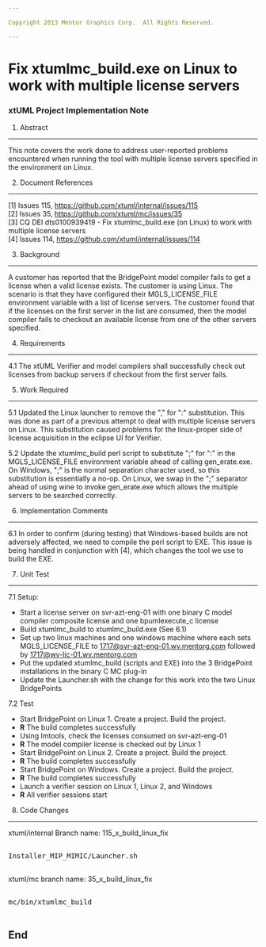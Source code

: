 ```yaml
---

Copyright 2013 Mentor Graphics Corp.  All Rights Reserved.

---
```


# Fix xtumlmc_build.exe on Linux to work with multiple license servers
### xtUML Project Implementation Note

1. Abstract
-----------
This note covers the work done to address user-reported problems encountered 
when running the tool with multiple license servers specified in the environment
on Linux.

2. Document References
----------------------
[1] Issues 115, https://github.com/xtuml/internal/issues/115  
[2] Issues 35, https://github.com/xtuml/mc/issues/35  
[3] CQ DEI dts0100939419 - Fix xtumlmc_build.exe (on Linux) to work with 
  multiple license servers  
[4] Issues 114, https://github.com/xtuml/internal/issues/114    

3. Background
-------------
A customer has reported that the BridgePoint model compiler fails to get a license
when a valid license exists.  The customer is using Linux.  The scenario is that
they have configured their MGLS_LICENSE_FILE environment variable with a list
of license servers.  The customer found that if the licenses on the first server
in the list are consumed, then the model compiler fails to checkout an available
license from one of the other servers specified.  

4. Requirements
---------------
4.1  The xtUML Verifier and model compilers shall successfully check out licenses
  from backup servers if checkout from the first server fails.
  
5. Work Required
----------------
5.1  Updated the Linux launcher to remove the "," for ":" substitution. This was
  done as part of a previous attempt to deal with multiple license servers 
  on Linux.  This substitution caused problems for the linux-proper side of 
  license acquisition in the eclipse UI for Verifier.
  
5.2  Update the xtumlmc_build perl script to substitute ";" for ":" in the 
  MGLS_LICENSE_FILE environment variable ahead of calling gen_erate.exe.  On 
  Windows, ";" is the normal separation character used, so this substitution 
  is essentially a no-op.  On Linux, we swap in the ";" separator ahead of 
  using wine to invoke gen_erate.exe which allows the multiple servers to be
  searched correctly.
  
6. Implementation Comments
--------------------------
6.1  In order to confirm (during testing) that Windows-based builds are not 
  adversely affected, we need to compile the perl script to EXE.  This issue is
  being handled in conjunction with [4], which changes the tool we use to build
  the EXE.  

7. Unit Test
------------
7.1  Setup:
  - Start a license server on svr-azt-eng-01 with one binary C model compiler
  composite license and one bpumlexecute_c license
  - Build xtumlmc_build to xtumlmc_build.exe (See 6.1)
  - Set up two linux machines and one windows machine where each sets MGLS_LICENSE_FILE
   to 1717@svr-azt-eng-01.wv.mentorg.com followed by 1717@wv-lic-01.wv.mentorg.com
  - Put the updated xtumlmc_build (scripts and EXE) into the 3 BridgePoint installations
  in the binary C MC plug-in
  - Update the Launcher.sh with the change for this work into the two Linux BridgePoints
  
7.2  Test
  - Start BridgePoint on Linux 1.  Create a project.  Build the project.
  - __R__ The build completes successfully
  - Using lmtools, check the licenses consumed on svr-azt-eng-01
  - __R__ The model compiler license is checked out by Linux 1
  - Start BridgePoint on Linux 2.  Create a project.  Build the project.
  - __R__ The build completes successfully
  - Start BridgePoint on Windows.  Create a project.  Build the project.
  - __R__ The build completes successfully
  - Launch a verifier session on Linux 1, Linux 2, and Windows
  - __R__ All verifier sessions start
  
8. Code Changes
---------------
xtuml/internal Branch name: 115_x_build_linux_fix
<pre>

Installer_MIP_MIMIC/Launcher.sh

</pre>

xtuml/mc branch name: 35_x_build_linux_fix
<pre>

mc/bin/xtumlmc_build

</pre>

End
---


